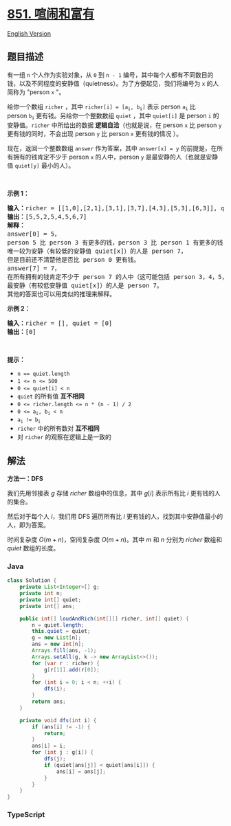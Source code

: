 # [851. 喧闹和富有](https://leetcode.cn/problems/loud-and-rich)

[English Version](/solution/0800-0899/0851.Loud%20and%20Rich/README_EN.md)

## 题目描述

<!-- 这里写题目描述 -->

<p>有一组 <code>n</code> 个人作为实验对象，从 <code>0</code> 到 <code>n - 1</code> 编号，其中每个人都有不同数目的钱，以及不同程度的安静值（quietness）。为了方便起见，我们将编号为&nbsp;<code>x</code>&nbsp;的人简称为 "person&nbsp;<code>x</code>&nbsp;"。</p>

<p>给你一个数组 <code>richer</code> ，其中 <code>richer[i] = [a<sub>i</sub>, b<sub>i</sub>]</code> 表示 person&nbsp;<code>a<sub>i</sub></code>&nbsp;比 person&nbsp;<code>b<sub>i</sub></code>&nbsp;更有钱。另给你一个整数数组 <code>quiet</code> ，其中&nbsp;<code>quiet[i]</code> 是 person <code>i</code> 的安静值。<code>richer</code> 中所给出的数据 <strong>逻辑自洽</strong>（也就是说，在 person <code>x</code> 比 person <code>y</code> 更有钱的同时，不会出现 person <code>y</code> 比 person <code>x</code> 更有钱的情况 ）。</p>

<p>现在，返回一个整数数组 <code>answer</code> 作为答案，其中&nbsp;<code>answer[x] = y</code>&nbsp;的前提是，在所有拥有的钱肯定不少于&nbsp;person&nbsp;<code>x</code>&nbsp;的人中，person&nbsp;<code>y</code>&nbsp;是最安静的人（也就是安静值&nbsp;<code>quiet[y]</code>&nbsp;最小的人）。</p>

<p>&nbsp;</p>

<p><strong>示例 1：</strong></p>

<pre>
<strong>输入：</strong>richer = [[1,0],[2,1],[3,1],[3,7],[4,3],[5,3],[6,3]], quiet = [3,2,5,4,6,1,7,0]
<strong>输出：</strong>[5,5,2,5,4,5,6,7]
<strong>解释： </strong>
answer[0] = 5，
person 5 比 person 3 有更多的钱，person 3 比 person 1 有更多的钱，person 1 比 person 0 有更多的钱。
唯一较为安静（有较低的安静值 quiet[x]）的人是 person 7，
但是目前还不清楚他是否比 person 0 更有钱。
answer[7] = 7，
在所有拥有的钱肯定不少于 person 7 的人中（这可能包括 person 3，4，5，6 以及 7），
最安静（有较低安静值 quiet[x]）的人是 person 7。
其他的答案也可以用类似的推理来解释。
</pre>

<p><strong>示例 2：</strong></p>

<pre>
<strong>输入：</strong>richer = [], quiet = [0]
<strong>输出：</strong>[0]
</pre>

&nbsp;

<p><strong>提示：</strong></p>

<ul>
	<li><code>n == quiet.length</code></li>
	<li><code>1 &lt;= n &lt;= 500</code></li>
	<li><code>0 &lt;= quiet[i] &lt; n</code></li>
	<li><code>quiet</code> 的所有值 <strong>互不相同</strong></li>
	<li><code>0 &lt;= richer.length &lt;= n * (n - 1) / 2</code></li>
	<li><code>0 &lt;= a<sub>i</sub>, b<sub>i</sub> &lt; n</code></li>
	<li><code>a<sub>i </sub>!= b<sub>i</sub></code></li>
	<li><code>richer</code> 中的所有数对 <strong>互不相同</strong></li>
	<li>对<strong> </strong><code>richer</code> 的观察在逻辑上是一致的</li>
</ul>

## 解法

**方法一：DFS**

我们先用邻接表 $g$ 存储 $richer$ 数组中的信息，其中 $g[i]$ 表示所有比 $i$ 更有钱的人的集合。

然后对于每个人 $i$，我们用 DFS 遍历所有比 $i$ 更有钱的人，找到其中安静值最小的人，即为答案。

时间复杂度 $O(m + n)$，空间复杂度 $O(m + n)$。其中 $m$ 和 $n$ 分别为 $richer$ 数组和 $quiet$ 数组的长度。

### **Java**

```java
class Solution {
    private List<Integer>[] g;
    private int n;
    private int[] quiet;
    private int[] ans;

    public int[] loudAndRich(int[][] richer, int[] quiet) {
        n = quiet.length;
        this.quiet = quiet;
        g = new List[n];
        ans = new int[n];
        Arrays.fill(ans, -1);
        Arrays.setAll(g, k -> new ArrayList<>());
        for (var r : richer) {
            g[r[1]].add(r[0]);
        }
        for (int i = 0; i < n; ++i) {
            dfs(i);
        }
        return ans;
    }

    private void dfs(int i) {
        if (ans[i] != -1) {
            return;
        }
        ans[i] = i;
        for (int j : g[i]) {
            dfs(j);
            if (quiet[ans[j]] < quiet[ans[i]]) {
                ans[i] = ans[j];
            }
        }
    }
}
```

### **TypeScript**
